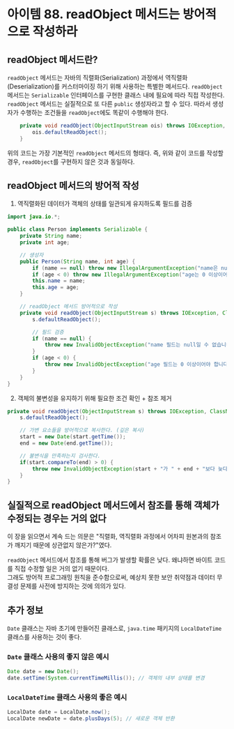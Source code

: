 # 아이템 88. readObject 메서드는 방어적으로 작성하라

## readObject 메서드란?

`readObject` 메서드는 자바의 직렬화(Serialization) 과정에서 역직렬화(Deserialization)를 커스터마이징 하기 위해 사용하는 특별한 메서드다.
`readObject` 메서드는 `Serializable` 인터페이스를 구현한 클래스 내에 필요에 따라 직접 작성한다.  
`readObject` 메서드는 실질적으로 또 다른 `public` 생성자라고 할 수 있다. 따라서 생성자가 수행하는 조건들을 `readObject`에도 똑같이 수행해야 한다.

```java
    private void readObject(ObjectInputStream ois) throws IOException, ClassNotFoundException {
        ois.defaultReadObject();
    }
```

위의 코드는 가장 기본적인 `readObject` 메서드의 형태다. 즉, 위와 같이 코드를 작성할 경우, `readObject`를 구현하지 않은 것과 동일하다.

## readObject 메서드의 방어적 작성

1. 역직렬화된 데이터가 객체의 상태를 일관되게 유지하도록 필드를 검증

```java
import java.io.*;

public class Person implements Serializable {
    private String name;
    private int age;

    // 생성자
    public Person(String name, int age) {
        if (name == null) throw new IllegalArgumentException("name은 null일 수 없습니다.");
        if (age < 0) throw new IllegalArgumentException("age는 0 이상이어야 합니다.");
        this.name = name;
        this.age = age;
    }

    // readObject 메서드 방어적으로 작성
    private void readObject(ObjectInputStream s) throws IOException, ClassNotFoundException {
        s.defaultReadObject();

        // 필드 검증
        if (name == null) {
            throw new InvalidObjectException("name 필드는 null일 수 없습니다.");
        }
        if (age < 0) {
            throw new InvalidObjectException("age 필드는 0 이상이어야 합니다.");
        }
    }
}

```

2. 객체의 불변성을 유지하기 위해 필요한 조건 확인 + 참조 제거

```java
private void readObject(ObjectInputStream s) throws IOException, ClassNotFoundException {
    s.defaultReadObject();

    // 가변 요소들을 방어적으로 복사한다. (깊은 복사)
    start = new Date(start.getTime());
    end = new Date(end.getTime());

    // 불변식을 만족하는지 검사한다.
    if(start.compareTo(end) > 0) {
        throw new InvalidObjectException(start + "가 " + end + "보다 늦다.");
    }
}
```

## 실질적으로 readObject 메서드에서 참조를 통해 객체가 수정되는 경우는 거의 없다

이 장을 읽으면서 계속 드는 의문은 "직렬화, 역직렬화 과정에서 어차피 원본과의 참조가 깨지기 때문에 상관없지 않은가?"였다.

`readObject` 메서드에서 참조를 통해 버그가 발생할 확률은 낮다. 왜냐하면 바이트 코드를 직접 수정할 일은 거의 없기 때문이다.  
그래도 방어적 프로그래밍 원칙을 준수함으로써, 예상치 못한 보안 취약점과 데이터 무결성 문제를 사전에 방지하는 것에 의의가 있다.

## 추가 정보

`Date` 클래스는 자바 초기에 만들어진 클래스로, `java.time` 패키지의 `LocalDateTime` 클래스를 사용하는 것이 좋다.

### `Date` 클래스 사용의 좋지 않은 예시

```java
Date date = new Date();
date.setTime(System.currentTimeMillis()); // 객체의 내부 상태를 변경
```

### `LocalDateTime` 클래스 사용의 좋은 예시

```java
LocalDate date = LocalDate.now();
LocalDate newDate = date.plusDays(5); // 새로운 객체 반환
```
